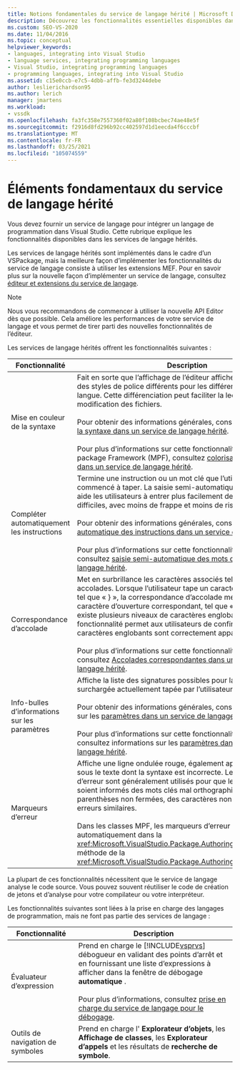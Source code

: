 ```yaml
---
title: Notions fondamentales du service de langage hérité | Microsoft Docs
description: Découvrez les fonctionnalités essentielles disponibles dans les services de langage hérité qui vous permettent d’intégrer un langage de programmation dans Visual Studio.
ms.custom: SEO-VS-2020
ms.date: 11/04/2016
ms.topic: conceptual
helpviewer_keywords:
- languages, integrating into Visual Studio
- language services, integrating programming languages
- Visual Studio, integrating programming languages
- programming languages, integrating into Visual Studio
ms.assetid: c15e0ccb-e7c5-4dbb-affb-fe3d3244debe
author: leslierichardson95
ms.author: lerich
manager: jmartens
ms.workload:
- vssdk
ms.openlocfilehash: fa3fc358e7557360f02a80f108bcbec74ae48e5f
ms.sourcegitcommit: f2916d8fd296b92cc402597d1d1eecda4f6cccbf
ms.translationtype: MT
ms.contentlocale: fr-FR
ms.lasthandoff: 03/25/2021
ms.locfileid: "105074559"
---
```

# <a name="legacy-language-service-essentials"></a>Éléments fondamentaux du service de langage hérité
Vous devez fournir un service de langage pour intégrer un langage de programmation dans Visual Studio. Cette rubrique explique les fonctionnalités disponibles dans les services de langage hérités.

 Les services de langage hérités sont implémentés dans le cadre d’un VSPackage, mais la meilleure façon d’implémenter les fonctionnalités du service de langage consiste à utiliser les extensions MEF. Pour en savoir plus sur la nouvelle façon d’implémenter un service de langage, consultez [éditeur et extensions du service de langage](../../extensibility/editor-and-language-service-extensions.md).

> [!NOTE]
> Nous vous recommandons de commencer à utiliser la nouvelle API Editor dès que possible. Cela améliore les performances de votre service de langage et vous permet de tirer parti des nouvelles fonctionnalités de l’éditeur.

 Les services de langage hérités offrent les fonctionnalités suivantes :

|Fonctionnalité|Description|
|-------------|-----------------|
|Mise en couleur de la syntaxe|Fait en sorte que l’affichage de l’éditeur affiche des couleurs et des styles de police différents pour les différents éléments d’une langue. Cette différenciation peut faciliter la lecture et la modification des fichiers.<br /><br /> Pour obtenir des informations générales, consultez [coloration de la syntaxe dans un service de langage hérité](../../extensibility/internals/syntax-coloring-in-a-legacy-language-service.md).<br /><br /> Pour plus d’informations sur cette fonctionnalité dans Managed package Framework (MPF), consultez [colorisation de syntaxe dans un service de langage hérité](../../extensibility/internals/syntax-colorizing-in-a-legacy-language-service.md).|
|Compléter automatiquement les instructions|Termine une instruction ou un mot clé que l’utilisateur a commencé à taper. La saisie semi-automatique des instructions aide les utilisateurs à entrer plus facilement des instructions difficiles, avec moins de frappe et moins de risques d’erreurs.<br /><br /> Pour obtenir des informations générales, consultez [saisie semi-automatique des instructions dans un service de langage hérité](../../extensibility/internals/statement-completion-in-a-legacy-language-service.md).<br /><br /> Pour plus d’informations sur cette fonctionnalité dans le MPF, consultez [saisie semi-automatique des mots dans un service de langage hérité](../../extensibility/internals/word-completion-in-a-legacy-language-service.md).|
|Correspondance d’accolade|Met en surbrillance les caractères associés tels que les accolades. Lorsque l’utilisateur tape un caractère de fermeture tel que « } », la correspondance d’accolade met en surbrillance le caractère d’ouverture correspondant, tel que « { ». Lorsqu’il existe plusieurs niveaux de caractères englobants, cette fonctionnalité permet aux utilisateurs de confirmer que les caractères englobants sont correctement appariés.<br /><br /> Pour plus d’informations sur cette fonctionnalité dans le MPF, consultez [Accolades correspondantes dans un service de langage hérité](../../extensibility/internals/brace-matching-in-a-legacy-language-service.md).|
|Info-bulles d’informations sur les paramètres|Affiche la liste des signatures possibles pour la méthode surchargée actuellement tapée par l’utilisateur.<br /><br /> Pour obtenir des informations générales, consultez informations sur les [paramètres dans un service de langage hérité](../../extensibility/internals/parameter-info-in-a-legacy-language-service1.md).<br /><br /> Pour plus d’informations sur cette fonctionnalité dans le MPF, consultez informations sur les [paramètres dans un service de langage hérité](../../extensibility/internals/parameter-info-in-a-legacy-language-service2.md).|
|Marqueurs d’erreur|Affiche une ligne ondulée rouge, également appelée trait ondulé, sous le texte dont la syntaxe est incorrecte. Les marqueurs d’erreur sont généralement utilisés pour que les utilisateurs soient informés des mots clés mal orthographiés, des parenthèses non fermées, des caractères non valides et des erreurs similaires.<br /><br /> Dans les classes MPF, les marqueurs d’erreur sont gérés automatiquement dans la <xref:Microsoft.VisualStudio.Package.AuthoringSink.AddError%2A> méthode de la <xref:Microsoft.VisualStudio.Package.AuthoringSink> classe.|

 La plupart de ces fonctionnalités nécessitent que le service de langage analyse le code source. Vous pouvez souvent réutiliser le code de création de jetons et d’analyse pour votre compilateur ou votre interpréteur.

 Les fonctionnalités suivantes sont liées à la prise en charge des langages de programmation, mais ne font pas partie des services de langage :

| Fonctionnalité | Description |
|-----------------------| - |
| Évaluateur d’expression | Prend en charge le [!INCLUDE[vsprvs](../../code-quality/includes/vsprvs_md.md)] débogueur en validant des points d’arrêt et en fournissant une liste d’expressions à afficher dans la fenêtre de débogage **automatique** .<br /><br /> Pour plus d’informations, consultez [prise en charge du service de langage pour le débogage](../../extensibility/internals/language-service-support-for-debugging.md). |
| Outils de navigation de symboles | Prend en charge l' **Explorateur d’objets**, les **Affichage de classes**, les **Explorateur d’appels** et les résultats de **recherche de symbole**. |
